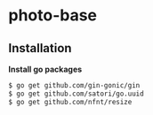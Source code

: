 # photo-base


## Installation
**Install go packages**
```bash
$ go get github.com/gin-gonic/gin
$ go get github.com/satori/go.uuid
$ go get github.com/nfnt/resize
```
